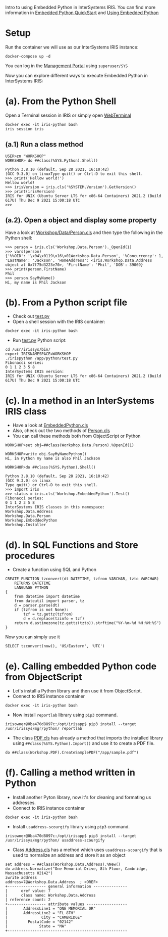 
Intro to using Embedded Python in InterSystems IRIS. You can find more information in [Embedded Python QuickStart](https://learning.intersystems.com/course/view.php?id=1824&ssoPass=1) and [Using Embedded Python](https://docs.intersystems.com/irisforhealth20212/csp/docbook/DocBook.UI.Page.cls?KEY=AEPYTHON)

# Setup
Run the container we will use as our InterSystems IRIS instance:
```
docker-compose up -d
```

You can log in the [Management Portal](http://localhost:52773/csp/sys/UtilHome.csp) using `superuser/SYS`

Now you can explore different ways to execute Embedded Python in InterSystems IRIS:

# (a). From the Python Shell
Open a Terminal session in IRIS or simply open [WebTerminal](http://localhost:52773/terminal/)
```
docker exec -it iris-python bash
iris session iris
```

## (a.1) Run a class method
```
USER>zn "WORKSHOP"
WORKSHOP> do ##class(%SYS.Python).Shell()

Python 3.8.10 (default, Sep 28 2021, 16:10:42) 
[GCC 9.3.0] on linuxType quit() or Ctrl-D to exit this shell.
>>> print('Hellow world!')
Hellow world!
>>> irisVersion = iris.cls('%SYSTEM.Version').GetVersion()
>>> print(irisVersion)
IRIS for UNIX (Ubuntu Server LTS for x86-64 Containers) 2021.2 (Build 617U) Thu Dec 9 2021 15:00:18 UTC
>>> 
```

## (a.2). Open a object and display some property
Have a look at [Workshop/Data/Person.cls](src/Workshop/Data/Person.cls) and then type the following in the Python shell:

```
>>> person = iris.cls('Workshop.Data.Person')._OpenId(1)
>>> vars(person)
{'%%OID': '\x04\x0119\x16\x01Workshop.Data.Person', '%Concurrency': 1, 'LastName': 'Jackson', 'HomeAddress': <iris.Workshop.Data.Address object at 0x7f75d3223e70>, 'FirstName': 'Phil', 'DOB': 39069}
>>> print(person.FirstName)
Phil
>>> person.SayMyName()
Hi, my name is Phil Jackson
```

# (b). From a Python script file
* Check out [test.py](python/test.py)
* Open a shell session with the IRIS container:
```
docker exec -it iris-python bash
```
* Run [test.py](python/test.py) Python script:
```
cd /usr/irissys/bin/
export IRISNAMESPACE=WORKSHOP
./irispython /app/python/test.py
Fibonacci series:
0 1 1 2 3 5 8 
InterSystems IRIS version:
IRIS for UNIX (Ubuntu Server LTS for x86-64 Containers) 2021.2 (Build 617U) Thu Dec 9 2021 15:00:18 UTC
```

# (c). In a method in an InterSystems IRIS class
* Have a look at [EmbeddedPython.cls](src/Workshop/EmbeddedPython.cls)
* Also, check out the two methods of [Person.cls](src/Workshop/Data/Person.cls)
* You can call these methods both from ObjectScript or Python

```
WORKSHOP>set obj=##class(Workshop.Data.Person).%OpenId(1)

WORKSHOP>write obj.SayMyNamePython()
Hi, in Python my name is also Phil Jackson
```

```
WORKSHOP>do ##class(%SYS.Python).Shell()

Python 3.8.10 (default, Sep 28 2021, 16:10:42) 
[GCC 9.3.0] on linux
Type quit() or Ctrl-D to exit this shell.
>>> import iris
>>> status = iris.cls('Workshop.EmbeddedPython').Test()
Fibonacci series:
0 1 1 2 3 5 8 
InterSystems IRIS classes in this namespace:
Workshop.Data.Address
Workshop.Data.Person
Workshop.EmbeddedPython
Workshop.Installer
```

# (d). In SQL Functions and Store procedures
* Create a function using SQL and Python
```
CREATE FUNCTION tzconvert(dt DATETIME, tzfrom VARCHAR, tzto VARCHAR)
    RETURNS DATETIME
    LANGUAGE PYTHON
{
    from datetime import datetime
    from dateutil import parser, tz
    d = parser.parse(dt)
    if (tzfrom is not None):
        tzf = tz.gettz(tzfrom)
        d = d.replace(tzinfo = tzf)
    return d.astimezone(tz.gettz(tzto)).strftime("%Y-%m-%d %H:%M:%S")
}
```

Now you can simply use it
```
SELECT tzconvert(now(), 'US/Eastern', 'UTC')
```

# (e). Calling embedded Python code from ObjectScript
* Let's install a Python library and then use it from ObjectScript.
* Connect to IRIS instance container
```
docker exec -it iris-python bash
```
* Now install `reportlab` library using `pip3` command.
```
irisowner@0ba470d8897c:/opt/irisapp$ pip3 install --target /usr/irissys/mgr/python/ reportlab
```
* The class [PDF.cls](src/Workshop/PDF.cls) has already a method that imports the installed library using `##class(%SYS.Python).Import()` and use it to create a PDF file.
```
do ##class(Workshop.PDF).CreateSamplePDF("/app/sample.pdf")
```

# (f). Calling a method written in Python
* Install another Pyton library, now it's for cleaning and formating us addresses.
* Connect to IRIS instance container
```
docker exec -it iris-python bash
```
* Install `usaddress-scourgify` library using `pip3` command.
```
irisowner@0ba470d8897c:/opt/irisapp$ pip3 install --target /usr/irissys/mgr/python/ usaddress-scourgify
```
* Class [Address.cls](src/Workshop/Data/Address.cls) has a method which uses `usaddress-scourgify` that is used to normalize an address and store it as an object
```
set address = ##class(Workshop.Data.Address).%New()
do address.Normalize("One Memorial Drive, 8th Floor, Cambridge, Massachusetts 02142")
zwrite address
address=7@Workshop.Data.Address  ; <OREF>
+----------------- general information ---------------
|      oref value: 7
|      class name: Workshop.Data.Address
| reference count: 2
+----------------- attribute values ------------------
|       AddressLine1 = "ONE MEMORIAL DR"
|       AddressLine2 = "FL 8TH"
|               City = "CAMBRIDGE"
|         PostalCode = "02142"
|              State = "MA"
+-----------------------------------------------------
```
